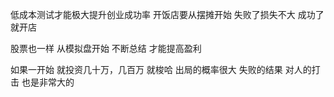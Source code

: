 低成本测试才能极大提升创业成功率
开饭店要从摆摊开始
失败了损失不大
成功了就开店

股票也一样
从模拟盘开始
不断总结
才能提高盈利

如果一开始
就投资几十万，几百万
就梭哈
出局的概率很大
失败的结果
对人的打击
也是非常大的